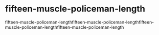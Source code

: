 # fifteen-muscle-policeman-length
fifteen-muscle-policeman-lengthfifteen-muscle-policeman-lengthfifteen-muscle-policeman-lengthfifteen-muscle-policeman-length
